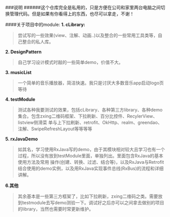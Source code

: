 ###说明
######这个仓库完全是私用的，只是方便在公司和家里两台电脑之间切换管理代码。但是如果有你看得上的东西，也尽可以拿走，不谢！

####关于项目中的module:
**1. cLibrary:**
>尝试写的一些效果(view、注解、动画..)以及整合的一些常用工具类等，自己整合的私人库。

**2. DesignPattern**
>自己学习设计模式时敲的一些简单demo，价值不大。

**3. musicList**
>一个简单的音乐播放器，简洁快速。我只是讨厌大多数音乐app启动logo页等待

**4. testModule**
>测试各种我要测试的效果，包括cLibrary、各种第三方library、各种demo集合。包含zxing二维码框架、下拉刷新、百分比控件、RecylerView、listview侧滑菜
单与上下拉刷新、retrofit、OkHttp、realm、greendao、注解、SwipeRefreshLayout等等等等

**5. rxJavaDemo**
>如其名，学习使用RxJava写的demo，由于其模块相对较大且学习也有一个过程，所以没有放到testModule里面，单独列出。里面包含RxJava的基本使用方法及常用
操作(创建、转换、过滤、结合等)，以及RxJava与Retrofit结合使用的demo实例，以及用RxJava实现事件总线(RxBus)的流程和详细讲解。

**6.其他**
>其余基本是一些第三方框架了，比如下拉刷新，zxing二维码之类。需要放到testmodule去写demo测验一下。调试好之后亦可以之间拿去做别的项目的library，当然也需要时常更新维护。